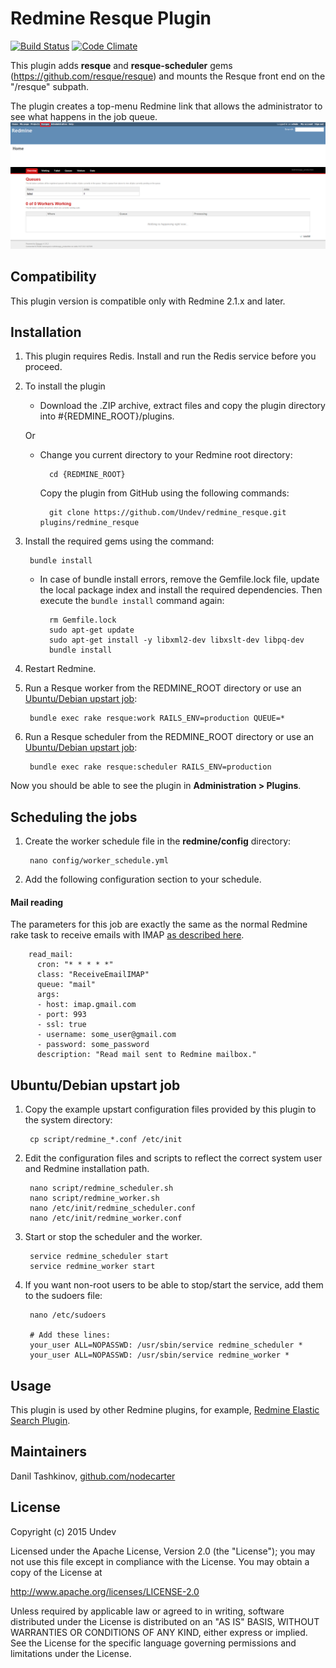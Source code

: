 # Redmine Resque Plugin

[![Build Status](https://travis-ci.org/Undev/redmine_resque.png?branch=master)](https://travis-ci.org/Undev/redmine_resque)
[![Code Climate](https://codeclimate.com/github/Undev/redmine_resque.png)](https://codeclimate.com/github/Undev/redmine_resque)

This plugin adds **resque** and **resque-scheduler** gems (https://github.com/resque/resque) and mounts the Resque front end on the "/resque" subpath.

The plugin creates a top-menu Redmine link that allows the administrator to see what happens in the job queue.  
![resque link](resque_1.PNG)
![job queue](resque_2.PNG)

## Compatibility

This plugin version is compatible only with Redmine 2.1.x and later.

## Installation

1. This plugin requires Redis. Install and run the Redis service before you proceed.

2. To install the plugin
    * Download the .ZIP archive, extract files and copy the plugin directory into #{REDMINE_ROOT}/plugins.
    
    Or

    * Change you current directory to your Redmine root directory:  

            cd {REDMINE_ROOT}
            
      Copy the plugin from GitHub using the following commands:
      
            git clone https://github.com/Undev/redmine_resque.git plugins/redmine_resque
            
3. Install the required gems using the command:  

        bundle install

    * In case of bundle install errors, remove the Gemfile.lock file, update the local package index and install the required dependencies. Then execute the `bundle install` command again:  

            rm Gemfile.lock
            sudo apt-get update
            sudo apt-get install -y libxml2-dev libxslt-dev libpq-dev
            bundle install
            
4. Restart Redmine.

5. Run a Resque worker from the REDMINE_ROOT directory or use an [Ubuntu/Debian upstart job](#ubuntudebian-upstart-job):

        bundle exec rake resque:work RAILS_ENV=production QUEUE=*
        
6. Run a Resque scheduler from the REDMINE_ROOT directory or use an [Ubuntu/Debian upstart job](#ubuntudebian-upstart-job):

        bundle exec rake resque:scheduler RAILS_ENV=production

Now you should be able to see the plugin in **Administration > Plugins**.

## Scheduling the jobs

1. Create the worker schedule file in the **redmine/config** directory:

        nano config/worker_schedule.yml

2. Add the following configuration section to your schedule.

#### Mail reading

The parameters for this job are exactly the same as the normal Redmine rake task to receive emails with IMAP [as described here](http://www.redmine.org/projects/redmine/wiki/RedmineReceivingEmails).

        read_mail:
          cron: "* * * * *"
          class: "ReceiveEmailIMAP"
          queue: "mail"
          args:
          - host: imap.gmail.com
          - port: 993
          - ssl: true
          - username: some_user@gmail.com
          - password: some_password
          description: "Read mail sent to Redmine mailbox."

## Ubuntu/Debian upstart job

1. Copy the example upstart configuration files provided by this plugin to the system directory:

        cp script/redmine_*.conf /etc/init

2. Edit the configuration files and scripts to reflect the correct system user and Redmine installation path.

        nano script/redmine_scheduler.sh
        nano script/redmine_worker.sh
        nano /etc/init/redmine_scheduler.conf
        nano /etc/init/redmine_worker.conf

3. Start or stop the scheduler and the worker.

        service redmine_scheduler start
        service redmine_worker start

4. If you want non-root users to be able to stop/start the service, add them to the sudoers file:

        nano /etc/sudoers
        
        # Add these lines:
        your_user ALL=NOPASSWD: /usr/sbin/service redmine_scheduler *
        your_user ALL=NOPASSWD: /usr/sbin/service redmine_worker *

## Usage

This plugin is used by other Redmine plugins, for example, [Redmine Elastic Search Plugin](https://github.com/Undev/redmine_elasticsearch).

## Maintainers

Danil Tashkinov, [github.com/nodecarter](https://github.com/nodecarter)

## License

Copyright (c) 2015 Undev

Licensed under the Apache License, Version 2.0 (the "License");
you may not use this file except in compliance with the License.
You may obtain a copy of the License at

http://www.apache.org/licenses/LICENSE-2.0

Unless required by applicable law or agreed to in writing, software
distributed under the License is distributed on an "AS IS" BASIS,
WITHOUT WARRANTIES OR CONDITIONS OF ANY KIND, either express or implied.
See the License for the specific language governing permissions and
limitations under the License.